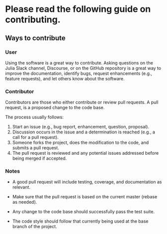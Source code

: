 # Please read the following guide on contributing.

## Ways to contribute

### User

Using the software is a great way to contribute. Asking questions on the Julia Slack channel, Discourse, or on the GitHub repository is a great way to improve the documentation, identify bugs, request enhancements (e.g., feature requests), and let others know about the software.

### Contributor

Contributors are those who either contribute or review pull requests. A pull request, is a proposed change to the code base.

The process usually follows:

1. Start an issue (e.g., bug report, enhancement, question, proposal).
2. Discussion occurs in the issue and a determination is reached (e.g., a call for a pull request).
3. Someone forks the project, does the modification to the code, and submits a pull request.
4. The pull request is reviewed and any potential issues addressed before being merged if accepted.

### Notes

- A good pull request will include testing, coverage, and documentation as relevant.

- Make sure that the pull request is based on the current master (rebase as needed).

- Any change to the code base should successfully pass the test suite.

- The code style should follow that currently being used at the base branch of the project.
